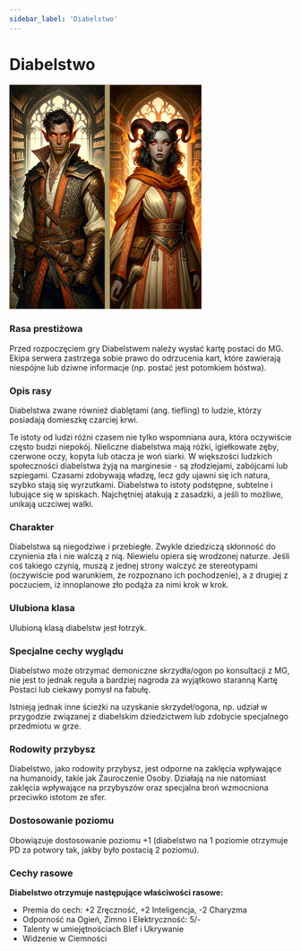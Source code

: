 ```yaml
---
sidebar_label: 'Diabelstwo'
---
```



# Diabelstwo

![diabelstwo](../../static/img/wiki/wiki-rasy/diabelstwo.png)

### Rasa prestiżowa
Przed rozpoczęciem gry Diabelstwem należy wysłać kartę postaci do MG. Ekipa serwera zastrzega sobie prawo do odrzucenia kart, które zawierają niespójne lub dziwne informacje (np. postać jest potomkiem bóstwa).

### Opis rasy
Diabelstwa zwane również diablętami (ang. tiefling) to ludzie, którzy posiadają domieszkę czarciej krwi.

Te istoty od ludzi różni czasem nie tylko wspomniana aura, która oczywiście często budzi niepokój. Nieliczne diabelstwa mają różki, igiełkowate zęby, czerwone oczy, kopyta lub otacza je woń siarki. W większości ludzkich społeczności diabelstwa żyją na marginesie - są złodziejami, zabójcami lub szpiegami. Czasami zdobywają władzę, lecz gdy ujawni się ich natura, szybko stają się wyrzutkami. Diabelstwa to istoty podstępne, subtelne i lubujące się w spiskach. Najchętniej atakują z zasadzki, a jeśli to możliwe, unikają uczciwej walki.

### Charakter
Diabelstwa są niegodziwe i przebiegłe. Zwykle dziedziczą skłonność do czynienia zła i nie walczą z nią. Niewielu opiera się wrodzonej naturze. Jeśli coś takiego czynią, muszą z jednej strony walczyć ze stereotypami (oczywiście pod warunkiem, że rozpoznano ich pochodzenie), a z drugiej z poczuciem, iż innoplanowe zło podąża za nimi krok w krok.

### Ulubiona klasa
Ulubioną klasą diabelstw jest łotrzyk.

### Specjalne cechy wyglądu
Diabelstwo może otrzymać demoniczne skrzydła/ogon po konsultacji z MG, nie jest to jednak reguła a bardziej nagroda za wyjątkowo staranną Kartę Postaci lub ciekawy pomysł na fabułę.

Istnieją jednak inne ścieżki na uzyskanie skrzydeł/ogona, np. udział w przygodzie związanej z diabelskim dziedzictwem lub zdobycie specjalnego przedmiotu w grze.

### Rodowity przybysz
Diabelstwo, jako rodowity przybysz, jest odporne na zaklęcia wpływające na humanoidy, takie jak Zauroczenie Osoby. Działają na nie natomiast zaklęcia wpływające na przybyszów oraz specjalna broń wzmocniona przeciwko istotom ze sfer.

### Dostosowanie poziomu
Obowiązuje dostosowanie poziomu +1 (diabelstwo na 1 poziomie otrzymuje PD za potwory tak, jakby było postacią 2 poziomu).

### Cechy rasowe
**Diabelstwo otrzymuje następujące właściwości rasowe:**

- Premia do cech: +2 Zręczność, +2 Inteligencja, -2 Charyzma
- Odporność na Ogień, Zimno i Elektryczność: 5/-
- Talenty w umiejętnościach Blef i Ukrywanie
- Widzenie w Ciemności